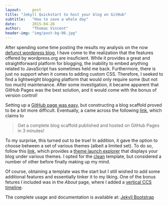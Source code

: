 ```yaml
---
layout:     post
title: "Jekyll Quickstart to host your blog on GitHub"
subtitle:   "How to save a whole day"
date:       2015-04-28
author:     "Thomas Vincent"
header-img: "img/post-bg-06.jpg"
---
```


After spending some time posting the results my analysis on the now [defunct wordpress blog](https://statofmind.wordpress.com), I have come to the realization that the features offered by wordpress.org are insuficient. While it provides a great and straightforward platform for blogging, the inability to embed anything related to JavaScript has sometimes held me back. Furthermore, there is just no support when it comes to adding custom CSS. Therefore, I seeked to find a lightweight blogging platform that would only require some (but not too much) maintenance. After some investigation, it became apparent that GitHub Pages was the best solution, and it would come with the bonus of version control! 

Setting up a [GitHub page was easy](http://readwrite.com/2013/11/27/github-pages-explained), but constructing a blog scaffold proved to be a bit more difficult. Eventually, a came across the following [link](http://jekyllbootstrap.com/usage/jekyll-quick-start.html), which claims to

> Get a complete blog scaffold published and hosted on GitHub Pages in 3 minutes!

To my surprise, this turned out to be true! In addition, it gave the option to choose between a set of various themes (albeit a limited set). To do so, follow this [link](http://jekyllbootstrap.com/usage/jekyll-theming.html), which provides a [theme launch explorer](http://themes.jekyllbootstrap.com/) that displays your blog under various themes. I opted for the [clean](http://jekyllthemes.org/themes/clean-blog/) template, but considered a number of other before finally making up my mind.

Of course, obtaining a template was the start but I still wished to add some additional features and essentially tinker it to my liking. One of the bonus fetures I included was in the *About* page, where I added a [vertical CCS timeline](http://bashooka.com/coding/css-timeline-tutorials-examples/).

The complete usage and documentation is available at: [Jekyll Bootstrap](http://jekyllbootstrap.com)


